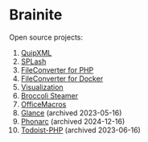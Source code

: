 # Brainite

Open source projects:

1. [QuipXML](https://brainite.org/quipxml/)
1. [SPLash](https://brainite.org/splash/)
1. [FileConverter for PHP](https://brainite.org/php-file-converters/)
1. [FileConverter for Docker](https://brainite.org/fileconverter-docker/)
1. [Visualization](https://brainite.org/visualization/)
1. [Broccoli Steamer](https://brainite.org/broccoli-steamer/)
1. [OfficeMacros](https://brainite.org/OfficeMacros/)
1. [Glance](https://brainite.org/glance/) (archived 2023-05-16)
1. [Phonarc](https://brainite.org/phonarc/) (archived 2024-12-16)
1. [Todoist-PHP](https://brainite.org/todoist-php/) (archived 2023-06-16)
